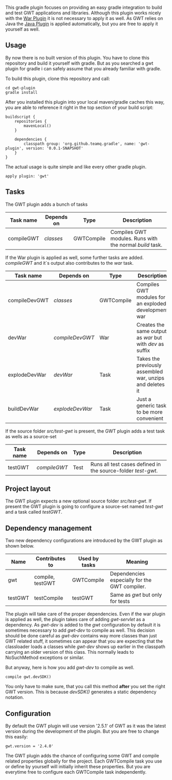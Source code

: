 This gradle plugin focuses on providing an easy gradle integration to build and test GWT applications and libraries.
Although this plugin works nicely with the [War Plugin](http://www.gradle.org/docs/current/userguide/war_plugin.html) it is
not necessary to apply it as well. As GWT relies on Java the [Java Plugin](http://www.gradle.org/docs/current/userguide/java_plugin.html)
is applied automatically, but you are free to apply it yourself as well.

## Usage

By now there is no built version of this plugin. You have to clone this repository and build it yourself with gradle.
But as you searched a gwt plugin for gradle i can safely assume that you already familiar with gradle.

To build this plugin, clone this repository and call:

	cd gwt-plugin
	gradle install
	
After you installed this plugin into your local maven/gradle caches this way, you are able to reference it right in the top
section of your build script:

	buildscript {
		repositories {
			mavenLocal()
		}
		
		dependencies {
			classpath group: 'org.github.teamq.gradle', name: 'gwt-plugin', version: '0.0.1-SNAPSHOT'
		}
	}

The actual usage is quite simple and like every other gradle plugin.

	apply plugin: 'gwt'

## Tasks

The GWT plugin adds a bunch of tasks

| Task name     | Depends on           | Type       | Description                                               |
| ------------- | -------------------- | ---------- | --------------------------------------------------------- |
| compileGWT    | *classes*            | GWTCompile | Compiles GWT modules. Runs with the normal *build* task.  |

If the War plugin is applied as well, some further tasks are added. *compileGWT* and it´s output also contributes to the *war* task.

| Task name     | Depends on           | Type       | Description                                               |
| ------------- | -------------------- | ---------- | --------------------------------------------------------- |
| compileDevGWT | *classes*            | GWTCompile | Compiles GWT modules for an exploded development war      |
| devWar        | *compileDevGWT*      | War        | Creates the same output as *war* but with *dev* as suffix |
| explodeDevWar | *devWar*             | Task       | Takes the previously assembled war, unzips and deletes it |
| buildDevWar   | *explodeDevWar*      | Task       | Just a generic task to be more convenient                 |

If the source folder *src/test-gwt* is present, the GWT plugin adds a test task as wells as a source-set

| Task name     | Depends on           | Type       | Description                                                  |
| ------------- | -------------------- | ---------- | ------------------------------------------------------------ |
| testGWT       | *compileGWT*         | Test       | Runs all test cases defined in the source-folder *test-gwt*. |

## Project layout

The GWT plugin expects a new optional source folder *src/test-gwt*. If present the GWT plugin is going to configure a source-set named *test-gwt*
and a task called *testGWT*.

## Dependency management

Two new dependency configurations are introduced by the GWT plugin as shown below.

| Name          | Contributes to       | Used by tasks | Meaning                                       |
| ------------- | -------------------- | ------------- | --------------------------------------------- |
| gwt           | compile, testGWT     | GWTCompile    | Dependencies especially for the GWT compiler. |
| testGWT       | testCompile          | testGWT       | Same as *gwt* but only for tests              |

The plugin will take care of the proper dependencies. Even if the war plugin is applied as well, the plugin takes care of
adding *gwt-servlet* as a dependency. As *gwt-dev* is added to the *gwt* configuration by default it is sometimes
necessary to add *gwt-dev* to compile as well. This decision should be done careful as *gwt-dev* contains way more
classes than just GWT related stuff, it sometimes can appear that you are expecting that the classloader loads a classes
while *gwt-dev* shows up earlier in the classpath carrying an older version of this class. This normally leads to
NoSuchMethod exceptions or similar.

But anyway, here is how you add *gwt-dev* to compile as well.

	compile gwt.devSDK()

You only have to make sure, that you call this method **after** you set the right GWT version. This is because *devSDK()*
generates a static dependency notation.

## Configuration

By default the GWT plugin will use version '2.5.1' of GWT as it was the latest version during the development of the plugin.
But you are free to change this easily:

	gwt.version = '2.4.0'

The GWT plugin adds the chance of configuring some GWT and compile related properties globally for the project.
Each GWTCompile task you use or define by yourself will initially inherit these properties. But you are everytime
free to configure each GWTCompile task independently.